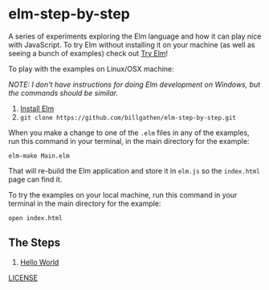 # elm-step-by-step
A series of experiments exploring the Elm language and how it can play nice with JavaScript. To try Elm without installing it on your machine (as well as seeing a bunch of examples) check out [Try Elm](http://elm-lang.org/try)!

To play with the examples on Linux/OSX machine:

_NOTE: I don't have instructions for doing Elm development on Windows, but the commands should be similar._

1. [Install Elm](http://elm-lang.org/install)
1. `git clone https://github.com/billgathen/elm-step-by-step.git`

When you make a change to one of the `.elm` files in any of the examples, run this command in your terminal, in the main directory for the example:

`elm-make Main.elm`

That will re-build the Elm application and store it in `elm.js` so the `index.html` page can find it.

To try the examples on your local machine, run this command in your terminal in the main directory for the example:

`open index.html`

## The Steps

1. [Hello World](1_hello_world/)

[LICENSE](LICENSE)
